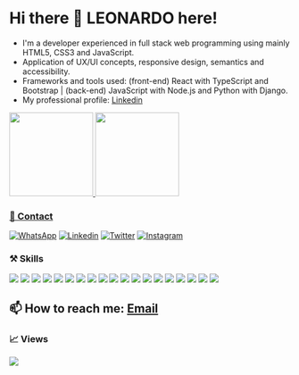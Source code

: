 # Hi there 👋 LEONARDO here!

- I'm a developer experienced in full stack web programming using mainly HTML5, CSS3 and JavaScript.
- Application of UX/UI concepts, responsive design, semantics and accessibility.
- Frameworks and tools used: (front-end) React with TypeScript and Bootstrap | (back-end) JavaScript with Node.js and Python with Django.
- My professional profile: [Linkedin](https://www.linkedin.com/in/leonardocodes/)

<div>
  <a href="https://github.com/codesleonardo">
   <img height="150em" src="https://github-readme-stats.vercel.app/api?username=codesleonardo&show_icons=true&theme=dark&include_all_commits=true&count_private=true"/>
   <img height="150em" src="https://github-readme-stats.vercel.app/api/top-langs/?username=codesleonardo&layout=compact&langs_count=7&theme=dark"/>
</div>

### 💬 Contact

[![WhatsApp](https://img.shields.io/badge/WhatsApp-25D366?style=for-the-badge&logo=whatsapp&logoColor=white)](https://wa.me/5551992568861)
[![Linkedin](https://img.shields.io/badge/LinkedIn-0077B5?style=for-the-badge&logo=linkedin&logoColor=white)](https://linkedin.com/in/leonardocodes)
[![Twitter](https://img.shields.io/badge/Twitter-1DA1F2?style=for-the-badge&logo=twitter&logoColor=white)](https://twitter.com/leonardo_codes)
[![Instagram](https://img.shields.io/badge/Instagram-E4405F?style=for-the-badge&logo=instagram&logoColor=white)](https://www.instagram.com/leonardocodes/)

### ⚒️ Skills
<div>
  <!--- https://skillicons.dev -->
  <img src="https://skillicons.dev/icons?i=html" />
  <img src="https://skillicons.dev/icons?i=css" />
  <img src="https://skillicons.dev/icons?i=tailwindcss" />
  <img src="https://skillicons.dev/icons?i=js" />
  <img src="https://skillicons.dev/icons?i=ts" />
  <img src="https://skillicons.dev/icons?i=react" />
  <img src="https://skillicons.dev/icons?i=vuejs" />
  <img src="https://skillicons.dev/icons?i=nextjs" />
  <img src="https://skillicons.dev/icons?i=nodejs" />
  <img src="https://skillicons.dev/icons?i=bootstrap" />  
  <img src="https://skillicons.dev/icons?i=python" />
  <img src="https://skillicons.dev/icons?i=java" />
  <img src="https://skillicons.dev/icons?i=eclipse" />  
  <img src="https://skillicons.dev/icons?i=php" />
  <img src="https://skillicons.dev/icons?i=wordpress" />
  <img src="https://skillicons.dev/icons?i=vscode" />
  <img src="https://skillicons.dev/icons?i=git" />
  <img src="https://skillicons.dev/icons?i=github" />
  <img src="https://skillicons.dev/icons?i=photoshop" />
</div>
  
 ## 📫 How to reach me: [Email](mailto:leonardo@leonardocodes.com)

### 📈 Views

![](https://visitor-badge.glitch.me/badge?page_id=codesleonardo)

